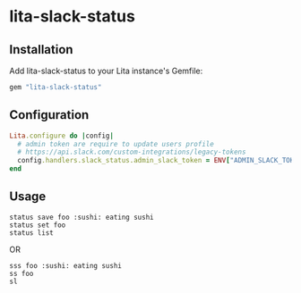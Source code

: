 # lita-slack-status

## Installation

Add lita-slack-status to your Lita instance's Gemfile:

``` ruby
gem "lita-slack-status"
```

## Configuration

```ruby
Lita.configure do |config|
  # admin token are require to update users profile
  # https://api.slack.com/custom-integrations/legacy-tokens
  config.handlers.slack_status.admin_slack_token = ENV["ADMIN_SLACK_TOKEN"]
end

```

## Usage

```
status save foo :sushi: eating sushi
status set foo
status list
```

OR

```
sss foo :sushi: eating sushi
ss foo
sl
```
